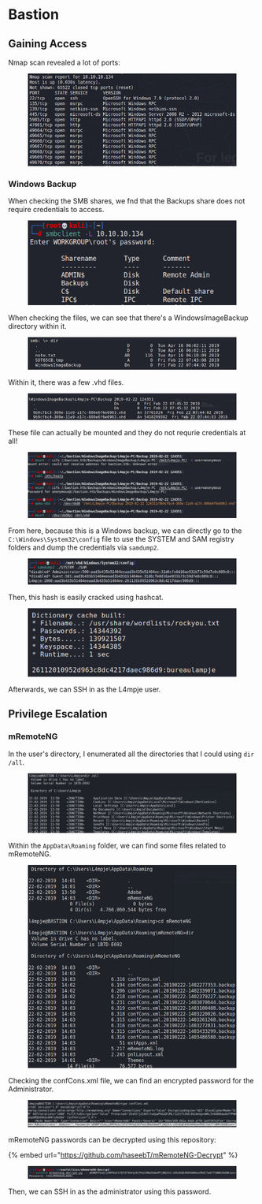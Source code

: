 # Bastion

## Gaining Access

Nmap scan revealed a lot of ports:

<figure><img src="../../../.gitbook/assets/image (61).png" alt=""><figcaption></figcaption></figure>

### Windows Backup

When checking the SMB shares, we fnd that the Backups share does not require credentials to access.

<figure><img src="../../../.gitbook/assets/image (10) (2) (2).png" alt=""><figcaption></figcaption></figure>

When checking the files, we can see that there's a WindowsImageBackup directory within it.

<figure><img src="../../../.gitbook/assets/image (13) (2) (3).png" alt=""><figcaption></figcaption></figure>

Within it, there was a few .vhd files.

<figure><img src="../../../.gitbook/assets/image (62).png" alt=""><figcaption></figcaption></figure>

These file can actually be mounted and they do not requrie credentials at all!

<figure><img src="../../../.gitbook/assets/image (8) (2) (2).png" alt=""><figcaption></figcaption></figure>

From here, because this is a Windows backup, we can directly go to the `C:\Windows\System32\config` file to use the SYSTEM and SAM registry folders and dump the credentials via `samdump2`.

<figure><img src="../../../.gitbook/assets/image (72).png" alt=""><figcaption></figcaption></figure>

Then, this hash is easily cracked using hashcat.

<figure><img src="../../../.gitbook/assets/image (10) (2).png" alt=""><figcaption></figcaption></figure>

Afterwards, we can SSH in as the L4mpje user.

## Privilege Escalation

### mRemoteNG

In the user's directory, I enumerated all the directories that I could using `dir /all`.

<figure><img src="../../../.gitbook/assets/image (1) (1) (1) (4).png" alt=""><figcaption></figcaption></figure>

Within the `AppData\Roaming` folder, we can find some files related to mRemoteNG.

<figure><img src="../../../.gitbook/assets/image (3) (1) (1).png" alt=""><figcaption></figcaption></figure>

Checking the confCons.xml file, we can find an encrypted password for the Administrator.

<figure><img src="../../../.gitbook/assets/image (4) (1) (1).png" alt=""><figcaption></figcaption></figure>

mRemoteNG passwords can be decrypted using this repository:

{% embed url="https://github.com/haseebT/mRemoteNG-Decrypt" %}

<figure><img src="../../../.gitbook/assets/image (2) (1).png" alt=""><figcaption></figcaption></figure>

Then, we can SSH in as the administrator using this password.
